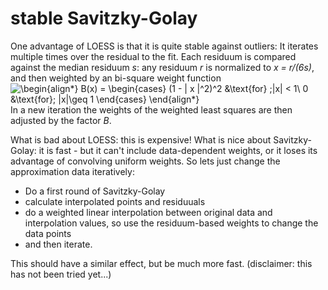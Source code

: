 # stable Savitzky-Golay

One advantage of LOESS is that it is quite stable against outliers: It iterates multiple times over the residual to the fit.
Each residuum is compared against the median residuum *s*: any residuum *r* is normalized to *x = r/(6s)*, and then weighted by an bi-square weight function 
![\begin{align*}
B(x) = \begin{cases}
(1 - | x |^2)^2 &\text{for} \;|x| < 1\\
0 &\text{for}\; |x|\geq 1
\end{cases}
\end{align*}
](https://render.githubusercontent.com/render/math?math=%5Cdisplaystyle+%5Cbegin%7Balign%2A%7D%0AB%28x%29+%3D+%5Cbegin%7Bcases%7D%0A%281+-+%7C+x+%7C%5E2%29%5E2+%26%5Ctext%7Bfor%7D+%5C%3B%7Cx%7C+%3C+1%5C%5C%0A0+%26%5Ctext%7Bfor%7D%5C%3B+%7Cx%7C%5Cgeq+1%0A%5Cend%7Bcases%7D%0A%5Cend%7Balign%2A%7D%0A)
In a new iteration the weights of the weighted least squares are then adjusted by the factor *B*. 

What is bad about LOESS: this is expensive! What is nice about Savitzky-Golay: it is fast - but it can't include data-dependent weights, or it loses its advantage of convolving uniform weights.
So lets just change the approximation data iteratively: 

- Do a first round of Savitzky-Golay
- calculate interpolated points and residuuals
- do a weighted linear interpolation between original data and interpolation values, so use the residuum-based weights to change the data points
- and then iterate.

This should have a similar effect, but be much more fast. (disclaimer: this has not been tried yet...)
